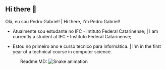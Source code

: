 ## Hi there 👋




Olá, eu sou Pedro Gabriel! | Hi there, I'm Pedro Gabriel!


<ul>
<li>

Atualmente sou estudante no IFC - Intituto Federal Catarinense; | I am currently a student at IFC - Instituto Federal Catarinense;
</li>

<li>
Estou no primeiro ano e curso tecnico para informática. | I'm in the first year of a technical course in computer science.
</li>
<ul>

Readme.MD:
<img src="https://raw.githubusercontent.com/pedroBanfi/pedroBanfi/output/snake.svg" alt="Snake animation" />
